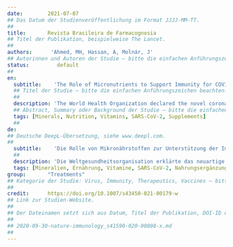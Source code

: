 ```yaml
---
date:        2021-07-07
## Das Datum der Studienveröffentlichung im Format JJJJ-MM-TT.
##
title:       Revista Brasileira de Farmacognosia
## Titel der Publikation, beispielweise The Lancet.
##
authors:      'Ahmed, MH, Hassan, A, Molnár, J'
## Autorinnen und Autoren der Studie – bitte die einfachen Anführungszeichen beachten!
status:         default
##
en:
  subtitle:    'The Role of Micronutrients to Support Immunity for COVID-19 Prevention'
  ## Titel der Studie – bitte die einfachen Anführungszeichen beachten!
  ##
  description: 'The World Health Organization declared the novel coronavirus, named as SARS-CoV-2, as a global pandemic in early 2020 after the disease spread to more than 180 countries leading to tens of thousands of cases and many deaths within a couple of months. Consequently, this paper aims to summarize the evidence for the relationships between nutrition and the boosting of the immune system in the fight against the disease caused by SARS-CoV-2. This review, in particular, assesses the impact of vitamin and mineral supplements on the body’s defence mechanisms against SARS-CoV-2. The results revealed that there is a strong relationship between the ingestion of biological ingredients like vitamins C-E, and minerals such as zinc, and a reduction in the effects of coronavirus infection. These can be received from either nutrition rich food sources or from vitamin supplements. Furthermore, these macromolecules might have roles to play in boosting the immune response, in the healing process and the recovery time. Hence, we recommend that eating healthy foods rich in vitamins C-E with zinc and flavonoids could boost the immune system and consequently protect the body from serious infections.'
  ## Abstract, Summary oder Background der Studie – bitte die einfachen Anführungszeichen beachten!
  tags: [Minerals, Nutrition, Vitamins, SARS-CoV-2, Supplements]
  ##
de: 
## Deutsche DeepL-Übersetzung, siehe www.deepl.com.
##
  subtitle:    'Die Rolle von Mikronährstoffen zur Unterstützung der Immunität für die COVID-19-Prävention'
  ##
  description: 'Die Weltgesundheitsorganisation erklärte das neuartige Coronavirus, das als SARS-CoV-2 bezeichnet wird, Anfang 2020 zur globalen Pandemie, nachdem sich die Krankheit innerhalb weniger Monate in mehr als 180 Ländern ausgebreitet und zu Zehntausenden von Fällen und vielen Todesfällen geführt hatte. In diesem Beitrag sollen daher die Belege für die Zusammenhänge zwischen Ernährung und der Stärkung des Immunsystems im Kampf gegen die durch SARS-CoV-2 verursachte Krankheit zusammengefasst werden. In dieser Übersicht werden insbesondere die Auswirkungen von Vitamin- und Mineralstoffpräparaten auf die Abwehrmechanismen des Körpers gegen SARS-CoV-2 untersucht. Die Ergebnisse zeigen, dass ein enger Zusammenhang zwischen der Einnahme von biologischen Inhaltsstoffen wie den Vitaminen C-E und Mineralstoffen wie Zink und einer Verringerung der Auswirkungen der Coronavirus-Infektion besteht. Diese können entweder aus nährstoffreichen Nahrungsquellen oder aus Vitaminpräparaten zugeführt werden. Darüber hinaus könnten diese Makromoleküle eine Rolle bei der Stärkung der Immunantwort, beim Heilungsprozess und bei der Genesungszeit spielen. Daher empfehlen wir, dass der Verzehr gesunder Lebensmittel, die reich an den Vitaminen C-E mit Zink und Flavonoiden sind, das Immunsystem stärken und somit den Körper vor schweren Infektionen schützen könnte.'
  tags: [Mineralien, Ernährung, Vitamine, SARS-CoV-2, Nahrungsergänzung]
group:       "Treatments"
## Kategorie der Studie: Virus, Immunity, Therapeutics, Vaccines – bitte die Anführungszeichen beachten!
##
credit:      https://doi.org/10.1007/s43450-021-00179-w
## Link zur Studien-Website.
##
## Der Dateinamen setzt sich aus Datum, Titel der Publikation, DOI-ID der Studie (nach dem letzten Slash) und der Dateiendung zusammen. Bitte den Unterstrich vor der DOI-ID beachten!
##
## 2020-09-30-nature-immunology_s41590-020-00808-x.md
##
---
```

<object data="{{ page.link }}" style='height:calc(100vh - 400px); width: 100%' type='application/pdf'></object>
